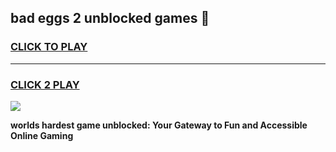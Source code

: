 
## bad eggs 2 unblocked games 👋
<h3>
<a href="https://premium.freeplayer.one?title=bad_eggs_2_unblocked_games&ref=13F">CLICK TO PLAY</a></h3>
<hr>

<h3>
<a href="https://premium.freeplayer.one?title=bad_eggs_2_unblocked_games&ref=13F">CLICK 2 PLAY</a>
  
</h3>

<a href="https://premium.freeplayer.one?title=bad_eggs_2_unblocked_games&ref=12F/"><img src="https://clearcache.store/games.png"></a>


**worlds hardest game unblocked: Your Gateway to Fun and Accessible Online Gaming**
